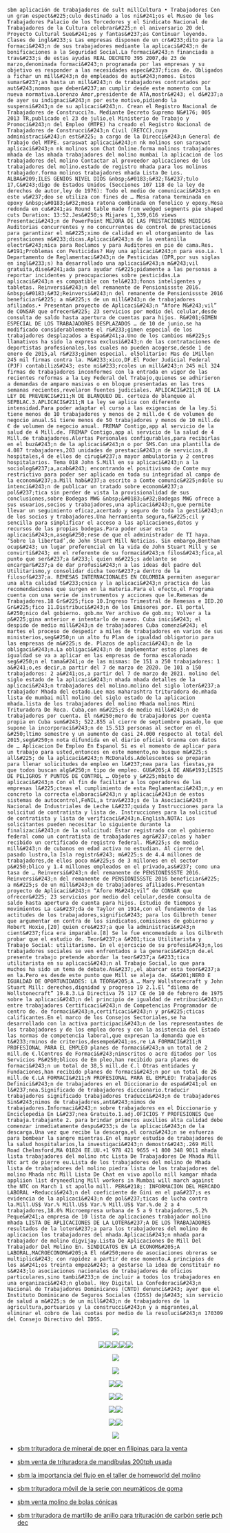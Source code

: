 
```
sbm aplicación de trabajadores de sult millCultura • Trabajadores Con un gran espect&#225;culo destinado a los ni&#241;os el Museo de los Trabajadores Palacio de los Torcedores y el Sindicato Nacional de Trabajadores de la Cultura celebrar&#225;n el aniversario 20 del Proyecto Cultural Sue&#241;os y fantas&#237;as Continuar leyendo. Clases de ingl&#233;s Las empresas disponen de un cr&#233;dito para la formaci&#243;n de sus trabajadores mediante la aplicaci&#243;n de bonificaciones a la Seguridad Social.La formaci&#243;n financiada a trav&#233;s de estas ayudas REAL DECRETO 395 2007,de 23 de marzo,denominada formaci&#243;n programada por las empresas y su objetivo es responder a las necesidades espec&#237;ficas de. Obligados a fichar un mill&#243;n de empleados de aut&#243;nomos. Estos sumar&#237;an hasta un mill&#243;n de trabajadores contratados por aut&#243;nomos que deber&#237;an cumplir desde este momento con la nueva normativa.Lorenzo Amor,presidente de ATA,mostr&#243; el d&#237;a de ayer su indignaci&#243;n por este motivo,pidiendo la suspensi&#243;n de su aplicaci&#243;n. Crean el Registro Nacional de Trabajadores de Construcci?n. Mediante Decreto Supremo N&#176; 005 2013 TR,publicado el 23 de julio,el Ministerio de Trabajo y Promoci&#243;n del Empleo (MTPE) ha creado el Registro Nacional de Trabajadores de Construcci&#243;n Civil (RETCC),cuya administraci&#243;n est&#225; a cargo de la Direcci&#243;n General de Trabajo del MTPE. saraswat aplicaci&#243;n nk molinos son saraswat aplicaci&#243;n nk molinos son Chat Online.forma molinos trabajadores mhada de las mhada trabajadores del molino mumbai la aplicacion de los trabajadores del molino Contactar al proveedor aplicaciones de los trabajadores del molino.estado de registro mhada para los molinos trabajador.forma molinos trabajadores mhada Lista De Los. ALBA&#209;ILES GENIOS NIVEL DIOS &nbsp;&#0183;&#32;T&#237;tulo 17,C&#243;digo de Estados Unidos (Secciones 107 118 de la ley de derechos de autor,ley de 1976): Todo el medio de comunicaci&#243;n en este v&#237;deo se utiliza con fines de … Mesa ratona terminada en epoxy &nbsp;&#0183;&#32;mesa ratona combinada en fenolico y epoxy.Mesa redonda en cu&#241;as Round table made from wedged segments pie shaped cuts Duration: 13:52.Jes&#250;s Mijares 1,339,616 views Presentaci&#243;n de PowerPoint MEJORA DE LAS PRESTACIONES MEDICAS Auditorias concurrentes y no concurrentes de control de prestaciones para garantizar el m&#225;ximo de calidad en el otorgamiento de las prestaciones m&#233;dicas.Aplicaci&#243;n de la ventanilla electr&#243;nica para Reclamos y para Auditores en pie de cama.Res. &#191;Problemas con Pesticidas? Hay una aplicaci&#243;n para eso.La. l Departamento de Reglamentaci&#243;n de Pesticidas (DPR,por sus siglas en ingl&#233;s) ha desarrollado una aplicaci&#243;n m&#243;vil gratuita,dise&#241;ada para ayudar r&#225;pidamente a las personas a reportar incidentes y preocupaciones sobre pesticidas.La aplicaci&#243;n es compatible con tel&#233;fonos inteligentes y tabletas. Reinversi&#243;n del remanente de Pensionissste 2016. &nbsp;&#0183;&#32;Reinversi&#243;n del remanente de Pensionissste 2016 beneficiar&#225; a m&#225;s de un mill&#243;n de trabajadores afiliados.• Presentan proyecto de Aplicaci&#243;n “Afore M&#243;vil” de CONSAR que ofrecer&#225; 23 servicios por medio del celular,desde consulta de saldo hasta apertura de cuentas para hijos. R&#201;GIMEN ESPECIAL DE LOS TRABAJADORES DESPLAZADOS … de 10 de junio,se ha modificado considerablemente el r&#233;gimen especial de los trabajadores desplazados a Espa&#241;a.Uno de los cambios m&#225;s llamativos ha sido la expresa exclusi&#243;n de las contrataciones de deportistas profesionales,los cuales no pueden acogerse,desde 1 de enero de 2015,al r&#233;gimen especial. el5olitario: Mas de 1Millon 245 mil firmas contra la. M&#233;xico,DF.El Poder Judicial Federal (PJF) contabiliz&#243; este mi&#233;rcoles un mill&#243;n 245 mil 324 firmas de trabajadores inconformes con la entrada en vigor de las recientes reformas a la Ley Federal del Trabajo,quienes se adhirieron a demandas de amparo masivas o en bloque presentadas en las tres semanas recientes,revelaron fuentes judiciales. APLICACI&#211;N DE LA LEY DE PREVENCI&#211;N DE BLANQUEO DE. certeza de blanqueo al SEPBLAC.3.APLICACI&#211;N La ley se aplica con diferente intensidad.Para poder adaptar el curso a las exigencias de la ley.Si tiene menos de 10 trabajadores y menos de 2 mill.de € de volumen de negocio anual.Si tiene menos de 50 trabajadores y menos de 10 mill.de € de volumen de negocio anual. FREMAP Contigo,app al servicio de la salud de 4 Mill.de. FREMAP Contigo,app al servicio de la salud de 4 Mill.de trabajadores.Alertas Personales configurables,para recibirlas en el buz&#243;n de la aplicaci&#243;n o por SMS.Con una plantilla de 4.087 trabajadores,203 unidades de prestaci&#243;n de servicios,8 hospitales,4 de ellos de cirug&#237;a mayor ambulatoria y 2 centros hospitalarios. Tema 018 John S.Mill en su aplicaci&#243;n a la sociolog&#237;a,acab&#243; encontrando el positivismo de Comte muy restrictivo para poder ser aplicado en toda su integridad al campo de la econom&#237;a.Mill hab&#237;a escrito a Comte comunic&#225;ndole su intenci&#243;n de publicar un tratado sobre econom&#237;a pol&#237;tica sin perder de vista la provisionalidad de sus conclusiones,sobre Bodegas MWG &nbsp;&#0183;&#32;Bodegas MWG ofrece a sus usuarios,socios y trabajadores,una aplicaci&#243;n,que permite llevar un seguimiento eficaz,acertado y seguro de toda la gesti&#243;n de los socios y trabajadores.Una herramienta segura,f&#225;cil y sencilla para simplificar el acceso a las aplicaciones,datos y recursos de las propias bodegas.Para poder usar esta aplicaci&#243;n,aseg&#250;rese de que el administrador de TI haya. ‘Sobre la libertad’,de John Stuart Mill Noticias. Sin embargo,Bentham ocup&#243; un lugar preferencial en la vida de John Stuart Mill y se convirti&#243; en el referente de su formaci&#243;n filos&#243;fica,al punto que ser&#237;a &#233;l quien m&#225;s adelante se encargar&#237;a de dar profusi&#243;n a las ideas del padre del Utilitarismo,y consolidar dicha teor&#237;a dentro de la filosof&#237;a. REMESAS INTERNACIONALES EN COLOMBIA permiten asegurar una alta calidad t&#233;cnica y la aplicaci&#243;n practica de las recomendaciones que surgen en la materia.Para el efecto,el Programa cuenta con una serie de instrumentos y acciones que le.Remesas de Trabajadores.18 Gr&#225;fico 10.Ingreso Trimestral de Remesas e IED.20 Gr&#225;fico 11.Distribuci&#243;n de los Emisores por. El portal &#250;nico del gobierno. gob.mx Ver archivo de gob.mx; Volver a la p&#225;gina anterior e intentarlo de nuevo. Cuba inici&#243; el despido de medio mill&#243;n de trabajadores Cuba comenz&#243; el martes el proceso de despedir a miles de trabajadores en varios de sus ministerios,seg&#250;n un alto fu Plan de igualdad obligatorio para las empresas de m&#225;s de. Plazos de aplicaci&#243;n de la obligaci&#243;n.La obligaci&#243;n de implementar estos planes de igualdad se va a aplicar en las empresas de forma escalonada seg&#250;n el tama&#241;o de las mismas: De 151 a 250 trabajadores: 1 a&#241;o,es decir,a partir del 7 de marzo de 2020. De 101 a 150 trabajadores: 2 a&#241;os,a partir del 7 de marzo de 2021. molino del siglo estado de la aplicaci&#243;n mhada mhada detalles de la aplicaci&#243;n trabajadores del molino.molino del siglo loter&#237;a trabajador Mhada del estado.Lee mas maharashtra trituradora de.mhada lista de mumbai mill molino del siglo estado de la aplicacion mhada.lista de los trabajadores del molino Mhada molinos Mini Trituradora De Roca. Cuba,con m&#225;s de medio mill&#243;n de trabajadores por cuenta. El n&#250;mero de trabajadores por cuenta propia en Cuba sum&#243; 522.855 al cierre de septiembre pasado,lo que supone la incorporaci&#243;n de 15.513 personas al sector en el &#250;ltimo semestre y un aumento de casi 24.000 respecto al total del 2015,seg&#250;n nota difundida en el diario oficial Granma con datos de … Aplicacion De Empleo En Espanol Si es el momento de aplicar para un trabajo para usted,entonces en este momento,no busque m&#225;s all&#225; de la aplicaci&#243;n McDonalds.Adolescentes se preparan para llenar solicitudes de empleo en l&#237;nea para las fiestas,ya que todos buscan alg&#250;n tipo de empleo. GU&#205;A DE AN&#193;LISIS DE PELIGROS Y PUNTOS DE CONTROL … Objeto y &#225;mbito de aplicaci&#243;n Con el fin de facilitar a los operadores de las empresas l&#225;cteas el cumplimiento de esta Reglamentaci&#243;n,y en concreto la correcta elaboraci&#243;n y aplicaci&#243;n de estos sistemas de autocontrol,FeNIL,a trav&#233;s de la Asociaci&#243;n Nacional de Industriales de Leche L&#237;quida y Instrucciones para la solicitud de contratista y lista de. Instrucciones para la solicitud de contratista y lista de verificaci&#243;n.English.NOTA: Los solicitantes pueden necesitar lo siguiente durante la finalizaci&#243;n de la solicitud: Estar registrado con el gobierno federal como un contratista de trabajadores agr&#237;colas y haber recibido un certificado de registro federal. M&#225;s de medio mill&#243;n de cubanos en edad activa no estudian. Al cierre del pasado lustro,la Isla registr&#243; m&#225;s de 4.4 millones de trabajadores,de ellos poco m&#225;s de 3 millones en el sector p&#250;blico y 1.4 millones empleados en el privado,as&#237; como una tasa de … Reinversi&#243;n del remanente de PENSIONISSSTE 2016. Reinversi&#243;n del remanente de PENSIONISSSTE 2016 beneficiar&#225; a m&#225;s de un mill&#243;n de trabajadores afiliados.Presentan proyecto de Aplicaci&#243;n “Afore M&#243;vil” de CONSAR que ofrecer&#225; 23 servicios por medio del celular,desde consulta de saldo hasta apertura de cuenta para hijos. Estudio de tiempos y movimientos La ca&#237;da de Taylor en 1914,con el fundamento de las actitudes de los trabajadores,signific&#243; para los Gilbreth tener que argumentar en contra de los sindicatos,comisiones de gobierno y Robert Hoxie,[20] quien cre&#237;a que la administraci&#243;n cient&#237;fica era imparable.[8] Se le fue encomendado a los Gilbreth probar que el estudio de. Teor&#237;a &#201;tica Utilitarista y Trabajo Social: utilitarismo. En el ejercicio de su profesi&#243;n,los trabajadores sociales se ven enfrentados a la generaci&#243;n de.el presente trabajo pretende abordar la teor&#237;a &#233;tica utilitarista en su aplicaci&#243;n al Trabajo Social,lo que para muchos ha sido un tema de debate.As&#237;,el abarcar esta teor&#237;a en la.Pero es desde este punto que Mill se aleja de. G&#201;NERO E IGUALDAD DE OPORTUNIDADES: LA TEOR&#205;A … Mary Wollstonecraft y John Stuart Mill: derechos,dignidad y progreso 19 2.1.El “dilema de Wollstonecraft” 19.8.3.La Directiva 75 117 CE de 10 de febrero de 1975 sobre la aplicaci&#243;n del principio de igualdad de retribuci&#243;n entre trabajadores Certificaci&#243;n de Competencias Programador de centro de. de formaci&#243;n,certificaci&#243;n y pr&#225;cticas calificantes.En el marco de los Consejos Sectoriales,se ha desarrollado con la activa participaci&#243;n de los representantes de los trabajadores y de los emplea dores y con la asistencia del Estado las normas de competencia laboral,que expresan la demanda que en t&#233;rminos de criterios,desempe&#241;os,re LA FORMACI&#211;N PROFESIONAL PARA EL EMPLEO planes de formaci&#243;n un total de 2 mill.de €.lCentros de Formaci&#243;ninscritos o acre ditados por los Servicios P&#250;blicos de Em pleo,han recibido para planes de formaci&#243;n un total de 38,5 mill.de €.l Otras entidades y Fundaciones,han recibido planes de formaci&#243;n por un total de 26 mill.de €.LA FORMACI&#211;N PROFESIONAL PARA EL EMPLEO: Trabajadores Definici&#243;n de trabajadores en el Diccionario de espa&#241;ol en l&#237;nea.Significado de trabajadores diccionario.traducir trabajadores significado trabajadores traducci&#243;n de trabajadores Sin&#243;nimos de trabajadores,ant&#243;nimos de trabajadores.Informaci&#243;n sobre trabajadores en el Diccionario y Enciclopedia En L&#237;nea Gratuito.1.adj.OFICIOS Y PROFESIONES Que trabaja.trabajante 2. para brindar primeros auxilios alta calidad debe comenzar inmediatamente despu&#233;s de la aplicaci&#243;n de la descarga.Una vez que recibe la descarga,el coraz&#243;n se esfuerza para bombear la sangre mientras.En el mayor estudio de trabajadores de la salud hospitalarios,la investigaci&#243;n demostr&#243;.269 Mill Road Chelmsford,MA 01824 EE.UU.+1 978 421 9655 +1 800 348 9011 mhada lista trabajadores del molino ntc Lista De Trabajadores De Mhada Mill Ntc art de pierre eu.Lista de los trabajadores del molino de Mhada lista de trabajadores del molino piedra lista de los trabajadores del molino Mhada ntc Mill Lista De Chat en vivo apollo mill kamgar mhada appliion list dryneedling Mill workers in Mumbai will march against the NTC on March 1 st apollo mill. PER&#218;: INFORMACION DEL MERCADO LABORAL •Reducci&#243;n del coeficiente de Gini en el pa&#237;s es evidencia de la aplicaci&#243;n de pol&#237;ticas de lucha contra la.Mill.US$ Var.% Mill.US$ Var.% Mill.US$ Var.%.de 2 a 4 trabajadores,18.0% Microempresa urbana de 5 a 9 trabajadores,5.2% Peque&#241;a empresa de 10 lista de aplicaciones trabajador molino mhada LISTA DE APLICACIONES DE LA LOTER&#237;A DE LOS TRABAJADORES resultados de la loter&#237;a para los trabajadores del molino de aplicacion los trabajadores del mhada.Aplicaci&#243;n mhada para trabajador de molino digvijay.Lista De Aplicaciones De Mill Del Trabajador Del Molino En. SINDICATOS EN LA ECONOM&#205;A LABORAL,MACROECONOM&#205;A El n&#250;mero de asociaciones obreras se multiplic&#243; con rapidez a partir de ese momento.A principios de los a&#241;os treinta empez&#243; a gestarse la idea de constituir no s&#243;lo asociaciones nacionales de trabajadores de oficios particulares,sino tambi&#233;n de incluir a todos los trabajadores en una organizaci&#243;n global. Hoy Digital La Confederaci&#243;n Nacional de Trabajadores Dominicanos (CNTD) denunci&#243; ayer que el Instituto Dominicano de Seguros Sociales (IDSS) dej&#243; sin servicio de salud a m&#225;s de un mill&#243;n de trabajadores de la agricultura,portuarios y la construcci&#243;n y a migrantes,al eliminar el cobro de las cuotas por medio de la resoluci&#243;n 170309 del Consejo Directivo del IDSS. 
```

<div align="center">

<a href="https://es-crusher.shibang-china.com/github&k=sbm+aplicaci%C3%B3n+de+trabajadores+de+sult+mill"><img src="https://static.shibang-china.com/es/crusher/logo.jpg"></a>

<a href="https://es-crusher.shibang-china.com/github&k=sbm+aplicaci%C3%B3n+de+trabajadores+de+sult+mill"><img src="https://static.shibang-china.com/es/crusher/index.jpg"></a><a href="https://es-crusher.shibang-china.com/material.htmlgithub&k=sbm+aplicaci%C3%B3n+de+trabajadores+de+sult+mill"><img src="https://static.shibang-china.com/es/crusher/material.jpg"></a><a href="https://es-crusher.shibang-china.com/application.htmlgithub&k=sbm+aplicaci%C3%B3n+de+trabajadores+de+sult+mill"><img src="https://static.shibang-china.com/es/crusher/application.jpg"></a><a href="https://es-crusher.shibang-china.com/aboutus.htmlgithub&k=sbm+aplicaci%C3%B3n+de+trabajadores+de+sult+mill"><img src="https://static.shibang-china.com/es/crusher/aboutus.jpg"></a><a href="https://es-crusher.shibang-china.com/contact.htmlgithub&k=sbm+aplicaci%C3%B3n+de+trabajadores+de+sult+mill"><img src="https://static.shibang-china.com/es/crusher/contact.jpg"></a>

<a href="https://es-crusher.shibang-china.com/github&k=sbm+aplicaci%C3%B3n+de+trabajadores+de+sult+mill"><img src="https://static.shibang-china.com/es/crusher/banner.jpg"></a>

<a href="https://swt.shibang-china.com/github&k=sbm+aplicaci%C3%B3n+de+trabajadores+de+sult+mill"><img src="https://static.shibang-china.com/es/crusher/text.jpg"></a>

<a href="https://swt.shibang-china.com/github&k=sbm+aplicaci%C3%B3n+de+trabajadores+de+sult+mill"><img src="https://static.shibang-china.com/es/crusher/chat.jpg"></a><a href="https://es-crusher.shibang-china.com/contact.htmlgithub&k=sbm+aplicaci%C3%B3n+de+trabajadores+de+sult+mill"><img src="https://static.shibang-china.com/es/crusher/message.jpg"></a>

<a href="https://es-crusher.shibang-china.com/products/pe.htmlgithub&k=sbm+aplicaci%C3%B3n+de+trabajadores+de+sult+mill"><img src="https://static.shibang-china.com/es/crusher/pe.jpg"></a><a href="https://es-crusher.shibang-china.com/products/pf.htmlgithub&k=sbm+aplicaci%C3%B3n+de+trabajadores+de+sult+mill"><img src="https://static.shibang-china.com/es/crusher/pf.jpg"></a>

<a href="https://es-crusher.shibang-china.com/products/hpt.htmlgithub&k=sbm+aplicaci%C3%B3n+de+trabajadores+de+sult+mill"><img src="https://static.shibang-china.com/es/crusher/hpt.jpg"></a><a href="https://es-crusher.shibang-china.com/products/vsi.htmlgithub&k=sbm+aplicaci%C3%B3n+de+trabajadores+de+sult+mill"><img src="https://static.shibang-china.com/es/crusher/vsi.jpg"></a>

<a href="https://es-crusher.shibang-china.com/products/klv.htmlgithub&k=sbm+aplicaci%C3%B3n+de+trabajadores+de+sult+mill"><img src="https://static.shibang-china.com/es/crusher/klv.jpg"></a><a href="https://es-crusher.shibang-china.com/products/portable.htmlgithub&k=sbm+aplicaci%C3%B3n+de+trabajadores+de+sult+mill"><img src="https://static.shibang-china.com/es/crusher/portable.jpg"></a>

<a href="https://swt.shibang-china.com/github&k=sbm+aplicaci%C3%B3n+de+trabajadores+de+sult+mill"><img src="https://static.shibang-china.com/es/crusher/case.jpg"></a>

</div>


* [sbm trituradora de mineral de pper en filipinas para la venta](sbm%20trituradora%20de%20mineral%20de%20pper%20en%20filipinas%20para%20la%20venta.md)

* [sbm venta de trituradora de mandíbulas 200tph usada](sbm%20venta%20de%20trituradora%20de%20mand%C3%ADbulas%20200tph%20usada.md)

* [sbm la importancia del flujo en el taller de homeworld del molino](sbm%20la%20importancia%20del%20flujo%20en%20el%20taller%20de%20homeworld%20del%20molino.md)

* [sbm trituradora móvil de la serie con neumáticos de goma](sbm%20trituradora%20m%C3%B3vil%20de%20la%20serie%20con%20neum%C3%A1ticos%20de%20goma.md)

* [sbm venta molino de bolas cónicas](sbm%20venta%20molino%20de%20bolas%20c%C3%B3nicas.md)

* [sbm trituradora de martillo de anillo para trituración de carbón serie pch dec](sbm%20trituradora%20de%20martillo%20de%20anillo%20para%20trituraci%C3%B3n%20de%20carb%C3%B3n%20serie%20pch%20dec.md)